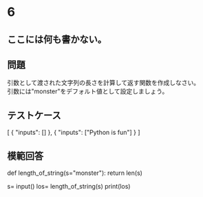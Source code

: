 # 6
ここには何も書かない。
---
## 問題

引数として渡された文字列の長さを計算して返す関数を作成しなさい。<br>
引数には"monster"をデフォルト値として設定しましょう。

## テストケース

[
	{
		"inputs": []
	},
	{
		"inputs": ["Python is fun"]
	}
]


## 模範回答
def length_of_string(s="monster"):
    return len(s)

s= input()
los= length_of_string(s)
print(los)
